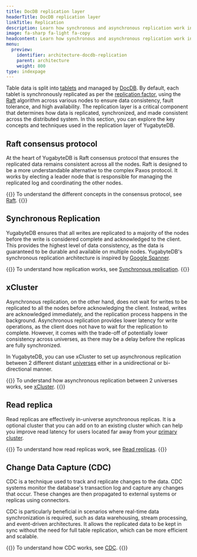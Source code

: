 ```yaml
---
title: DocDB replication layer
headerTitle: DocDB replication layer
linkTitle: Replication
description: Learn how synchronous and asynchronous replication work in DocDB, including advanced features like xCluster replication and read replicas.
image: fa-sharp fa-light fa-copy
headcontent: Learn how synchronous and asynchronous replication work in DocDB.
menu:
  preview:
    identifier: architecture-docdb-replication
    parent: architecture
    weight: 800
type: indexpage
---
```


Table data is split into [tablets](../key-concepts#tablet) and managed by [DocDB](../docdb). By default, each tablet is synchronously replicated as per the [replication factor](../key-concepts#replication-factor-rf), using the [Raft](./raft) algorithm across various nodes to ensure data consistency, fault tolerance, and high availability. The replication layer is a critical component that determines how data is replicated, synchronized, and made consistent across the distributed system. In this section, you can explore the key concepts and techniques used in the replication layer of YugabyteDB.

## Raft consensus protocol

At the heart of YugabyteDB is Raft consensus protocol that ensures the replicated data remains consistent across all the nodes. Raft is designed to be a more understandable alternative to the complex Paxos protocol. It works by electing a leader node that is responsible for managing the replicated log and coordinating the other nodes.

{{<tip>}}
To understand the different concepts in the consensus protocol, see [Raft](./raft).
{{</tip>}}

## Synchronous Replication

YugabyteDB ensures that all writes are replicated to a majority of the nodes before the write is considered complete and acknowledged to the client. This provides the highest level of data consistency, as the data is guaranteed to be durable and available on multiple nodes. YugabyteDB's synchronous replication architecture is inspired by [Google Spanner](https://research.google.com/archive/spanner-osdi2012.pdf).

{{<tip>}}
To understand how replication works, see [Synchronous replication](./replication).
{{</tip>}}

## xCluster

Asynchronous replication, on the other hand, does not wait for writes to be replicated to all the nodes before acknowledging the client. Instead, writes are acknowledged immediately, and the replication process happens in the background. Asynchronous replication provides lower latency for write operations, as the client does not have to wait for the replication to complete. However, it comes with the trade-off of potentially lower consistency across universes, as there may be a delay before the replicas are fully synchronized.

In YugabyteDB, you can use xCluster to set up asynchronous replication between 2 different distant [universes](../key-concepts#universe) either in a unidirectional or bi-directional manner.

{{<tip>}}
To understand how asynchronous replication between 2 universes works, see [xCluster](./async-replication).
{{</tip>}}

## Read replica

Read replicas are effectively in-universe asynchronous replicas. It is a optional cluster that you can add on to an existing cluster which can help you improve read latency for users located far away from your [primary cluster](../key-concepts#primary-cluster).

{{<tip>}}
To understand how read replicas work, see [Read replicas](./read-replicas).
{{</tip>}}

## Change Data Capture (CDC)

CDC is a technique used to track and replicate changes to the data. CDC systems monitor the database's transaction log and capture any changes that occur. These changes are then propagated to external systems or replicas using connectors.

CDC is particularly beneficial in scenarios where real-time data synchronization is required, such as data warehousing, stream processing, and event-driven architectures. It allows the replicated data to be kept in sync without the need for full table replication, which can be more efficient and scalable.

{{<tip>}}
To understand how CDC works, see [CDC](./change-data-capture).
{{</tip>}}
